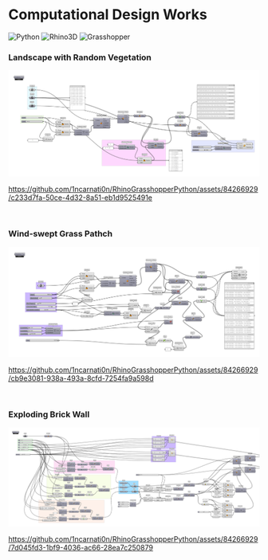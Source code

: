 # Computational Design Works

![Python](https://img.shields.io/badge/Python-ffe74a.svg?style=flat&logo=Python&logoColor=blue) 
![Rhino3D](https://img.shields.io/badge/Rhinoceros-363636.svg?style=flat&logo=Rhinoceros&logoColor=white) 
![Grasshopper](https://img.shields.io/badge/Grasshopper-green.svg?style=flat&logo=Grasshopper&logoColor=)


### **Landscape with Random Vegetation**
<p align='center'><img src="assets/E_21.png" width="920"></p>

https://github.com/1ncarnati0n/RhinoGrasshopperPython/assets/84266929/c233d7fa-50ce-4d32-8a51-eb1d9525491e

<br>

### **Wind-swept Grass Pathch**
<p align='center'><img src="assets/E_22.png" width="920"></p>

https://github.com/1ncarnati0n/RhinoGrasshopperPython/assets/84266929/cb9e3081-938a-493a-8cfd-7254fa9a598d

<br>

### **Exploding Brick Wall**
<p align='center'><img src="assets/E_24.png" width="920"></p>

https://github.com/1ncarnati0n/RhinoGrasshopperPython/assets/84266929/7d045fd3-1bf9-4036-ac66-28ea7c250879

<br>
